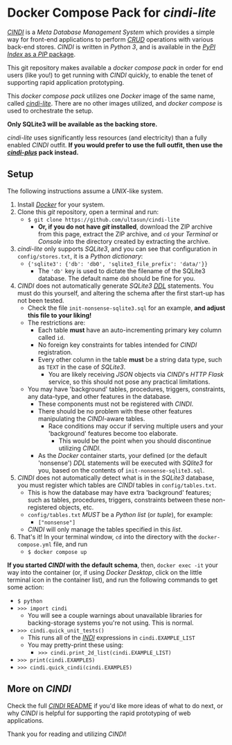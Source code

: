 # Docker Compose Pack for *cindi-lite*

[*CINDI*](https://github.com/ultasun/cindi) is a *Meta Database Management System* which provides a simple way for front-end applications to perform [*CRUD*](https://en.wikipedia.org/wiki/Create,_read,_update_and_delete) operations  with various back-end stores.  *CINDI* is written in *Python 3*, and is available in the [*PyPI Index* as a *PIP* package](https://pypi.org/project/cindi/).

This git repository makes available a *docker compose pack* in order for end users (like you!) to get running with *CINDI* quickly, to enable the tenet of supporting rapid application prototyping.

This *docker compose pack* utilizes one *Docker* image of the same name, called [*cindi-lite*](https://hub.docker.com/repository/docker/ultasun/cindi-lite). There are no other images utilized, and *docker compose* is used to orchestrate the setup.

**Only SQLite3 will be available as the backing store.**

*cindi-lite* uses significantly less resources (and electricity) than a fully enabled *CINDI* outfit. **If you would prefer to use the full outfit, then use the [*cindi-plus*](https://github.com/ultasun/cindi-plus) pack instead.**

## Setup

The following instructions assume a *UNIX*-like system.

1. Install [*Docker*](https://www.docker.com) for your system.
2. Clone this *git* repository, open a terminal and run:
   - `$ git clone https://github.com/ultasun/cindi-lite`
      - **Or, if you do not have *git* installed**, download the ZIP archive from this page, extract the ZIP archive, and `cd` your *Terminal* or *Console* into the directory created by extracting the archive.
3. *cindi-lite* only supports *SQLite3*, and you can see that configuration in `config/stores.txt`, it is a *Python dictionary*:
   - `{'sqlite3': {'db': 'db0', 'sqlite3_file_prefix': 'data/'}}`
      - The `'db'` key is used to dictate the filename of the SQLite3 database. The default name `db0` should be fine for you.
4. *CINDI* does not automatically generate *SQLite3* [*DDL*](https://en.wikipedia.org/wiki/Data_definition_language) statements. You must do this yourself, and altering the schema after the first start-up has not been tested.
   - Check the file `init-nonsense-sqlite3.sql` for an example, **and adjust this file to your liking!**
   - The restrictions are:
     - Each table **must** have an auto-incrementing primary key column called `id`.
     - No foreign key constraints for tables intended for *CINDI* registration.
     - Every other column in the table **must** be a string data type, such as `TEXT` in the case of *SQLite3*.
       - You are likely receiving *JSON* objects via *CINDI*'s *HTTP Flask* service, so this should not pose any practical limitations.
   - You may have 'background' tables, procedures, triggers, constraints, any data-type, and other features in the database.
     - These components must not be registered with *CINDI*.
     - There should be no problem with these other features manipulating the *CINDI*-aware tables.
       - Race conditions may occur if serving multiple users and your 'background' features become too elaborate.
       	 - This would be the point when you should discontinue utilizing *CINDI*.
     - As the *Docker* container starts, your defined (or the default 'nonsense') *DDL* statements will be executed with *SQlite3* for you, based on the contents of `init-nonsense-sqlite3.sql`.
5. *CINDI* does not automatically detect what is in the *SQLite3* database, you must register which tables are *CINDI* tables in `config/tables.txt`.
   - This is how the database may have extra 'background' features; such as tables, procedures, triggers, constraints between these non-registered objects, etc.
   - `config/tables.txt` *MUST* be a *Python list* (or *tuple*), for example:
     - `["nonsense"]`
   - *CINDI* will only manage the tables specified in this *list*.
6. That's it! In your terminal window, `cd` into the directory with the `docker-compose.yml` file, and run
   - `$ docker compose up`

**If you started *CINDI* with the default schema**, then, `docker exec -it` your way into the container (or, if using *Docker Desktop*, click on the little terminal icon in the container list), and run the following commands to get some action:
   - `$ python`
   - `>>> import cindi`
      - You will see a couple warnings about unavailable libraries for backing-storage systems you're not using. This is normal.
   - `>>> cindi.quick_unit_tests()`
     - This runs all of the [*INDI*](https://github.com/ultasun/cindi) expressions in `cindi.EXAMPLE_LIST`
     - You may pretty-print these using:
       - `>>> cindi.print_2d_list(cindi.EXAMPLE_LIST)`
   - `>>> print(cindi.EXAMPLE5)`
   - `>>> cindi.quick_cindi(cindi.EXAMPLE5)`

## More on *CINDI*
Check the full [*CINDI* README](https://github.com/ultasun/cindi) if you'd like more ideas of what to do next,  or why *CINDI* is helpful for supporting the rapid prototyping of web applications.

Thank you for reading and utilizing *CINDI*!